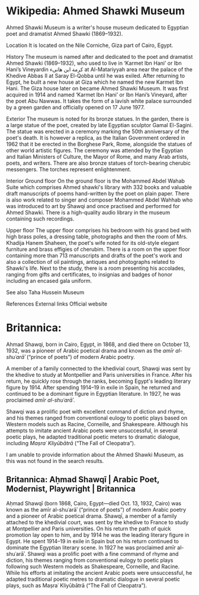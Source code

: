 
# Wikipedia: Ahmed Shawki Museum
Ahmed Shawki Museum is a writer's house museum dedicated to Egyptian poet and dramatist Ahmed Shawki (1869–1932).

Location
It is located on the Nile Corniche, Giza part of Cairo, Egypt.

History
The museum is named after and dedicated to the poet and dramatist Ahmed Shawki (1869–1932), who used to live in ‘Karmet Ibn Hani’ or Ibn Hani’s Vineyardin كرمة ابن هانىء at Al-Matariyyah area near the palace of the Khedive Abbas II at Saray El-Qobba until he was exiled. After returning to Egypt, he built a new house at Giza which he named the new Karmet Ibn Hani. The Giza house later on became Ahmed Shawki Museum. It was first acquired in 1914 and named ‘Karmet Ibn Hani’ or Ibn Hani’s Vineyard, after the poet Abu Nawwas. It takes the form of a lavish white palace surrounded by a green garden and officially opened on 17 June 1977.

Exterior
The museum is noted for its bronze statues. In the garden, there is a large statue of the poet, created by late Egyptian sculptor Gamal El-Sagini. The statue was erected in a ceremony marking the 50th anniversary of the poet's death. It is however a replica, as the Italian Government ordered in 1962 that it be erected in the Borghese Park, Rome, alongside the statues of other world artistic figures. The ceremony was attended by the Egyptian and Italian Ministers of Culture, the Mayor of Rome, and many Arab artists, poets, and writers. There are also bronze statues of torch-bearing cherubic messengers. The torches represent enlightenment.

Interior
Ground floor
On the ground floor is the Mohammed Abdel Wahab Suite which comprises Ahmed shawki's library with 332 books and valuable draft manuscripts of poems hand-written by the poet on plain paper. There is also work related to singer and composer Mohammed Abdel Wahhab who was introduced to art by Shawqi and once practised and performed for Ahmed Shawki. There is a high-quality audio library in the museum containing such recordings.

Upper floor
The upper floor comprises his bedroom with his grand bed with high brass poles, a dressing table, photographs and then the room of Mrs. Khadija Hanem Shaheen, the poet's wife noted for its old-style elegant furniture and brass effigies of cherubim. There is a room on the upper floor containing more than 713 manuscripts and drafts of the poet's work and also a collection of oil paintings, antiques and photographs related to Shawki's life. Next to the study, there is a room presenting his accolades, ranging from gifts and certificates, to insignias and badges of honor including an encased gala uniform.

See also
Taha Hussein Museum

References
External links
Official website
# Britannica:
Ahmad Shawqi, born in Cairo, Egypt, in 1868, and died there on October 13,
1932, was a pioneer of Arabic poetical drama and known as the _amīr al-
shuʿarāʾ_ (“prince of poets”) of modern Arabic poetry.

A member of a family connected to the khedivial court, Shawqi was sent by the
khedive to study at Montpellier and Paris universities in France. After his
return, he quickly rose through the ranks, becoming Egypt's leading literary
figure by 1914. After spending 1914–19 in exile in Spain, he returned and
continued to be a dominant figure in Egyptian literature. In 1927, he was
proclaimed _amīr al-shuʿarāʾ_.

Shawqi was a prolific poet with excellent command of diction and rhyme, and
his themes ranged from conventional eulogy to poetic plays based on Western
models such as Racine, Corneille, and Shakespeare. Although his attempts to
imitate ancient Arabic poets were unsuccessful, in several poetic plays, he
adapted traditional poetic meters to dramatic dialogue, including _Maṣraʿ
Kliyūbātrā_ (“The Fall of Cleopatra”).

I am unable to provide information about the Ahmed Shawki Museum, as this was
not found in the search results.



## Britannica: Aḥmad Shawqī | Arabic Poet, Modernist, Playwright | Britannica
Aḥmad Shawqī (born 1868, Cairo, Egypt—died  Oct. 13, 1932, Cairo) was known as the amīr al-shuʿarāʾ (“prince of poets”) of modern Arabic poetry and a pioneer of Arabic poetical drama.
Shawqī, a member of a family attached to the khedivial court, was sent by the khedive to France to study at Montpellier and Paris universities. On his return the path of quick promotion lay open to him, and by 1914 he was the leading literary figure in Egypt. He spent 1914–19 in exile in Spain but on his return continued to dominate the Egyptian literary scene. In 1927 he was proclaimed amīr al-shuʿarāʾ.
Shawqī was a prolific poet with a fine command of rhyme and diction, his themes ranging from conventional eulogy to poetic plays following such Western models as Shakespeare, Corneille, and Racine. While his efforts at imitating the ancient Arabic poets were unsuccessful, he adapted traditional poetic metres to dramatic dialogue in several poetic plays, such as Maṣraʿ Kliyūbātrā (“The Fall of Cleopatra”).
